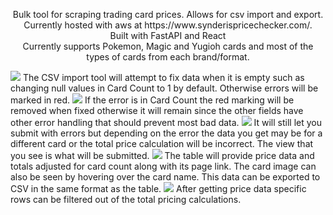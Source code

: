 <p align="center"> Bulk tool for scraping trading card prices. Allows for csv import and export.<br/>
Currently hosted with aws at https://www.synderispricechecker.com/.<br/>
Built with FastAPI and React<br/>
Currently supports Pokemon, Magic and Yugioh cards and most of the types of cards from each brand/format.</p>
<img src="https://i.imgur.com/BTSswG8.png">
The CSV import tool will attempt to fix data when it is empty such as changing null values in Card Count to 1 by default. Otherwise errors will be marked in red.
<img src="https://i.imgur.com/weWXvat.png">
If the error is in Card Count the red marking will be removed when fixed otherwise it will remain since the other fields have other error handling that should prevent most bad data.
<img src="https://i.imgur.com/oWBs57j.png">
It will still let you submit with errors but depending on the error the data you get may be for a different card or the total price calculation will be incorrect.
The view that you see is what will be submitted.
<img src="https://i.imgur.com/wfFfWIT.png">
The table will provide price data and totals adjusted for card count along with its page link. The card image can also be seen by hovering over the card name. This data can be exported to CSV in the same format as the table.
<img src="https://i.imgur.com/gHtKHzC.png">
After getting price data specific rows can be filtered out of the total pricing calculations.
